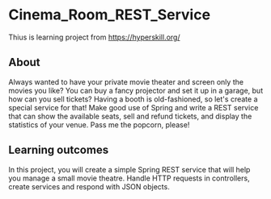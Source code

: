 # Cinema_Room_REST_Service
Thius is learning project from https://hyperskill.org/
## About
Always wanted to have your private movie theater and screen only the movies you like? You can buy a fancy projector and set it up in a garage, but how can you sell tickets? Having a booth is old-fashioned, so let's create a special service for that! Make good use of Spring and write a REST service that can show the available seats, sell and refund tickets, and display the statistics of your venue. Pass me the popcorn, please!
## Learning outcomes
In this project, you will create a simple Spring REST service that will help you manage a small movie theatre. Handle HTTP requests in controllers, create services and respond with JSON objects.
